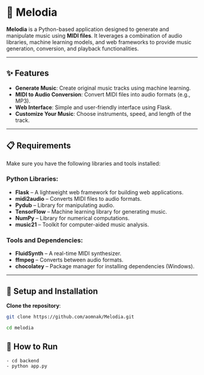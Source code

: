 # 🎵 Melodia

**Melodia** is a Python-based application designed to generate and manipulate music using **MIDI files**. It leverages a combination of audio libraries, machine learning models, and web frameworks to provide music generation, conversion, and playback functionalities.

---

## ✨ Features
- **Generate Music**: Create original music tracks using machine learning.
- **MIDI to Audio Conversion**: Convert MIDI files into audio formats (e.g., MP3).
- **Web Interface**: Simple and user-friendly interface using Flask.
- **Customize Your Music**: Choose instruments, speed, and length of the track.

---

## 📋 Requirements

Make sure you have the following libraries and tools installed:

### Python Libraries:
- **Flask** – A lightweight web framework for building web applications.
- **midi2audio** – Converts MIDI files to audio formats.
- **Pydub** – Library for manipulating audio.
- **TensorFlow** – Machine learning library for generating music.
- **NumPy** – Library for numerical computations.
- **music21** – Toolkit for computer-aided music analysis.

### Tools and Dependencies:
- **FluidSynth** – A real-time MIDI synthesizer.
- **ffmpeg** – Converts between audio formats.
- **chocolatey** – Package manager for installing dependencies (Windows).

---

## 🚀 Setup and Installation

**Clone the repository**:
   ```bash
   git clone https://github.com/aomnak/Melodia.git

   cd melodia
   ```

## 🏃 How to Run
```bash
- cd backend
- python app.py
